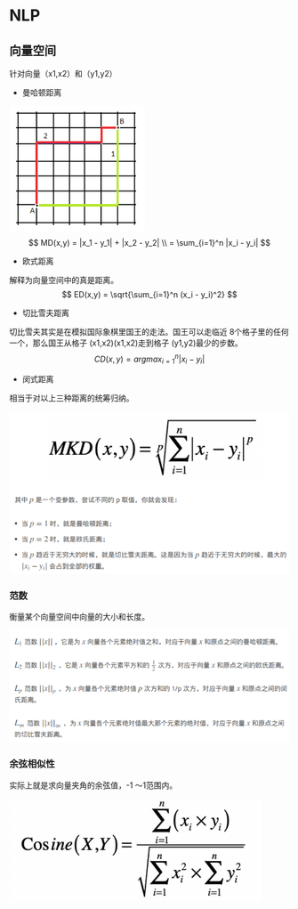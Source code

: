 # NLP

## 向量空间

针对向量（x1,x2）和（y1,y2）

- 曼哈顿距离

![1552351094258](assets/1552351094258.png)
$$
MD(x,y) = |x_1 - y_1| + |x_2 - y_2| 
\\ = \sum_{i=1}^n |x_i - y_i|
$$

- 欧式距离

解释为向量空间中的真是距离。
$$
ED(x,y) = \sqrt{\sum_{i=1}^n (x_i - y_i)^2}
$$

- 切比雪夫距离

切比雪夫其实是在模拟国际象棋里国王的走法。国王可以走临近 8个格子里的任何一个，那么国王从格子 (x1,x2)(x1,x2)走到格子 (y1,y2)最少的步数。
$$
CD(x,y) = argmax_{i=1}^n |x_i - y_i|
$$

- 闵式距离

相当于对以上三种距离的统筹归纳。

![1552351810509](assets/1552351810509.png)

### 范数

衡量某个向量空间中向量的大小和长度。

![1552351974778](assets/1552351974778.png)

### 余弦相似性

实际上就是求向量夹角的余弦值，-1 ～1范围内。

![1552352082761](assets/1552352082761.png)
